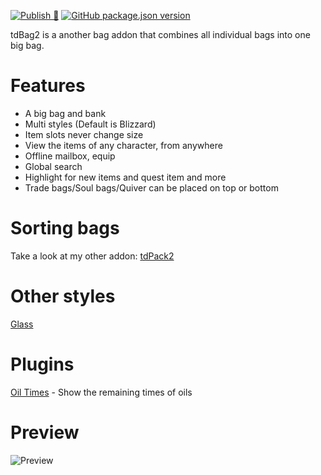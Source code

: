 [![Publish 🚛](https://github.com/DengSir/tdBag2/actions/workflows/publish.yml/badge.svg)](https://github.com/DengSir/tdBag2/actions/workflows/publish.yml)
[![GitHub package.json version](https://img.shields.io/github/package-json/v/DengSir/tdBag2)](https://github.com/DengSir/tdBag2/releases)

tdBag2 is a another bag addon that combines all individual bags into one big bag.

# Features
- A big bag and bank
- Multi styles (Default is Blizzard)
- Item slots never change size
- View the items of any character, from anywhere
- Offline mailbox, equip
- Global search
- Highlight for new items and quest item and more
- Trade bags/Soul bags/Quiver can be placed on top or bottom

# Sorting bags
Take a look at my other addon: [tdPack2](https://www.curseforge.com/wow/addons/tdpack2 "tdPack2")

# Other styles
[Glass](https://www.curseforge.com/wow/addons/tdbag2-glass "Glass")

# Plugins
[Oil Times](https://www.curseforge.com/wow/addons/tdbag2-oiltimes "Oil Times") - Show the remaining times of oils

# Preview
![Preview](https://dengsir.github.io/images/tdBag2_1.jpg "Preview")
